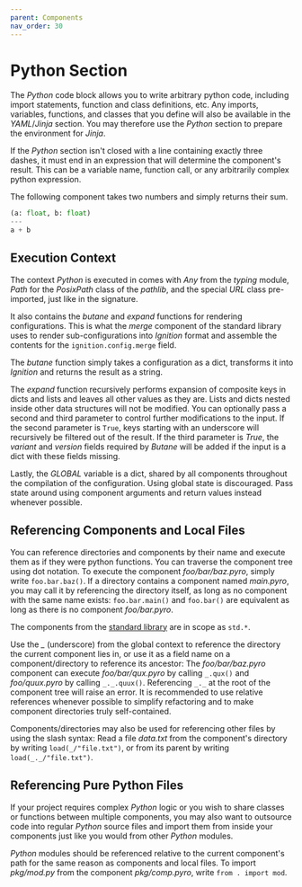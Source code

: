 ```yaml
---
parent: Components
nav_order: 30
---
```


# Python Section
The *Python* code block allows you to write arbitrary python code, including
import statements, function and class definitions, etc. Any imports, variables,
functions, and classes that you define will also be available in the
*YAML*/*Jinja* section. You may therefore use the *Python* section to prepare
the environment for *Jinja*.

If the *Python* section isn't closed with a line containing exactly three
dashes, it must end in an expression that will determine the component's
result. This can be a variable name, function call, or any arbitrarily complex
python expression.

The following component takes two numbers and simply returns their sum.

```python
(a: float, b: float)
---
a + b
```

## Execution Context
The context *Python* is executed in comes with *Any* from the *typing* module,
*Path* for the *PosixPath* class of the *pathlib*, and the special *URL* class
pre-imported, just like in the signature.

It also contains the *butane* and *expand* functions for rendering
configurations. This is what the *merge* component of the standard library uses
to render sub-configurations into *Ignition* format and assemble the contents
for the `ignition.config.merge` field. 

The *butane* function simply takes a configuration as a dict, transforms it
into *Ignition* and returns the result as a string.

The *expand* function recursively performs expansion of composite keys in dicts
and lists and leaves all other values as they are. Lists and dicts nested inside
other data structures will not be modified. You can optionally pass a second
and third parameter to control further modifications to the input. If the
second parameter is `True`, keys starting with an underscore will recursively
be filtered out of the result. If the third parameter is *True*, the *variant*
and *version* fields required by *Butane* will be added if the input is a dict
with these fields missing.

Lastly, the *GLOBAL* variable is a dict, shared by all components throughout
the compilation of the configuration. Using global state is discouraged. Pass
state around using component arguments and return values instead whenever
possible.

## Referencing Components and Local Files
You can reference directories and components by their name and execute them
as if they were python functions. You can traverse the component tree using
dot notation. To execute the component *foo/bar/baz.pyro*, simply write
`foo.bar.baz()`. If a directory contains a component named *main.pyro*, you may
call it by referencing the directory itself, as long as no component with the
same name exists: `foo.bar.main()` and `foo.bar()` are equivalent as long as
there is no component *foo/bar.pyro*.

The components from the [standard library][stdlib] are in scope as `std.*`.

Use the *_* (underscore) from the global context to reference the directory the
current component lies in, or use it as a field name on a component/directory
to reference its ancestor: The *foo/bar/baz.pyro* component can execute
*foo/bar/qux.pyro* by calling `_.qux()` and *foo/quux.pyro* by calling
`_._.quux()`. Referencing `_._` at the root of the component tree will raise an
error. It is recommended to use relative references whenever possible to
simplify refactoring and to make component directories truly self-contained.

Components/directories may also be used for referencing other files by using
the slash syntax: Read a file *data.txt* from the component's directory by
writing `load(_/"file.txt")`, or from its parent by writing
`load(_._/"file.txt")`.

[stdlib]: components-stdlib.html

## Referencing Pure Python Files
If your project requires complex *Python* logic or you wish to share classes or
functions between multiple components, you may also want to outsource code into
regular *Python* source files and import them from inside your components just
like you would from other *Python* modules.

*Python* modules should be referenced relative to the current component's path
for the same reason as components and local files. To import *pkg/mod.py* from
the component *pkg/comp.pyro*, write `from . import mod`.
